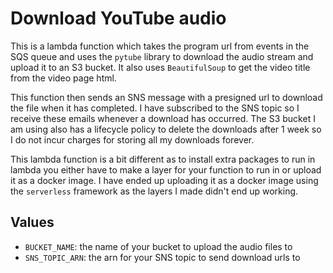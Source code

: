 # Download YouTube audio
This is a lambda function which takes the program url from events in the SQS queue and uses the `pytube` library to download the audio stream and upload it to an S3 bucket. It also uses `BeautifulSoup` to get the video title from the video page html.

This function then sends an SNS message with a presigned url to download the file when it has completed. I have subscribed to the SNS topic so I receive these emails whenever a download has occurred. The S3 bucket I am using also has a lifecycle policy to delete the downloads after 1 week so I do not incur charges for storing all my downloads forever.

This lambda function is a bit different as to install extra packages to run in lambda you either have to make a layer for your function to run in or upload it as a docker image. I have ended up uploading it as a docker image using the `serverless` framework as the layers I made didn't end up working.

## Values
- `BUCKET_NAME`: the name of your bucket to upload the audio files to
- `SNS_TOPIC_ARN`: the arn for your SNS topic to send download urls to